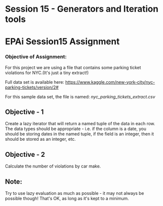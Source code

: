 # Session 15 - Generators and Iteration tools

# EPAi Session15 Assignment

### Objective of Assignment:

For this project we are using a file that contains some parking ticket violations for NYC.(It's just a tiny extract!)

Full data set is available here: https://www.kaggle.com/new-york-city/nyc-parking-tickets/version/2#

For this sample data set, the file is named: *nyc_parking_tickets_extract.csv*

## Objective - 1

Create a lazy iterator that will return a named tuple of the data in each row. The data types should be appropriate - i.e. if the column is a date, you should be storing dates in the named tuple, if the field is an integer, then it should be stored as an integer, etc.


## Objective - 2

Calculate the number of violations by car make.

## Note:
Try to use lazy evaluation as much as possible - it may not always be possible though! That's OK, as long as it's kept to a minimum.
